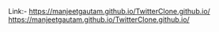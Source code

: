 Link:- https://manjeetgautam.github.io/TwitterClone.github.io/
https://manjeetgautam.github.io/TwitterClone.github.io/
